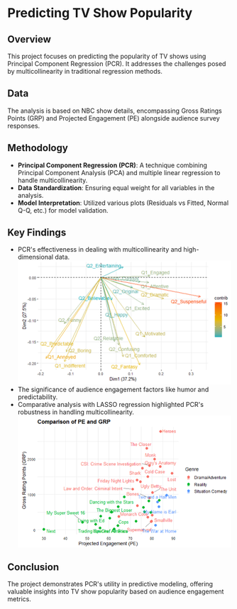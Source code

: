 # Predicting TV Show Popularity

## Overview
This project focuses on predicting the popularity of TV shows using Principal Component Regression (PCR). It addresses the challenges posed by multicollinearity in traditional regression methods.

## Data
The analysis is based on NBC show details, encompassing Gross Ratings Points (GRP) and Projected Engagement (PE) alongside audience survey responses.


## Methodology
- **Principal Component Regression (PCR)**: A technique combining Principal Component Analysis (PCA) and multiple linear regression to handle multicollinearity.
- **Data Standardization**: Ensuring equal weight for all variables in the analysis.
- **Model Interpretation**: Utilized various plots (Residuals vs Fitted, Normal Q-Q, etc.) for model validation.

## Key Findings
- PCR's effectiveness in dealing with multicollinearity and high-dimensional data.
  ![Alt text](image.png)
- The significance of audience engagement factors like humor and predictability.
- Comparative analysis with LASSO regression highlighted PCR's robustness in handling multicollinearity.
  ![Alt text](image-1.png)

## Conclusion
The project demonstrates PCR's utility in predictive modeling, offering valuable insights into TV show popularity based on audience engagement metrics.


